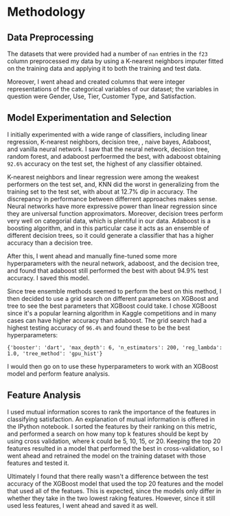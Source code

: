 # Methodology

## Data Preprocessing

The datasets that were provided had a number of `nan` entries in the `f23` column  preprocessed my data by using a K-nearest neighbors imputer fitted on the training data and applying it to both the training and test data.

Moreover, I went ahead and created columns that were integer representations of the categorical variables of our dataset; the variables in question were Gender, Use, Tier, Customer Type, and Satisfaction.

## Model Experimentation and Selection

I initially experimented with a wide range of classifiers, including linear regression, K-nearest neighbors, decision tree, , naive bayes, Adaboost, and vanilla neural network. I saw that the neural network, decision tree, random forest, and adaboost perfoermed the best, with adaboost obtaining `92.6%` accuracy on the test set, the highest of any classifier obtained.

K-nearest neighbors and linear regression were among the weakest performers on the test set, and, KNN did the worst in generalizing from the training set to the test set, with about at 12.7% dip in accuracy. The discrepancy in performance between differrent approaches makes sense. Neural networks have more expressive power than linear regression since they are universal function approximators. Moreover, decision trees perform very well on categorial data, which is plentiful in our data. Adaboost is a boosting algorithm, and in this particular case it acts as an ensemble of different decision trees, so it could generate a classifier that has a higher accuracy than a decision tree.

After this, I went ahead and manually fine-tuned some more hyperparameters with the neural network, adaboost, and the decision tree, and found that adaboost still performed the best with about 94.9% test accuracy. I saved this model.

Since tree ensemble methods seemed to perform the best on this method, I then decided to use a grid search on different parameters on XGBoost and tree to see the best parameters that XGBoost could take. I chose XGBoost since it's a popular learning algorithm in Kaggle competitions and in many cases can have higher accuracy than adaboost. The grid search had a highest testing accuracy of `96.4%` and found these to be the best hyperparameters:

`{'booster': 'dart', 'max_depth': 6, 'n_estimators': 200, 'reg_lambda': 1.0, 'tree_method': 'gpu_hist'}`

I would then go on to use these hyperparameters to work with an XGBoost model and perform feature analysis.

## Feature Analysis

I used mutual information scores to rank the importance of the features in classifying satisfaction. An explanation of mutual information is offered in the IPython notebook. I sorted the features by their ranking on this metric, and performed a search on how many top k features should be kept by using cross validation, where k could be 5, 10, 15, or 20. Keeping the top 20 features resulted in a model that performed the best in cross-validation, so I went ahead and retrained the model on the training dataset with those features and tested it.

Ultimately I found that there really wasn't a difference between the test accuracy of the XGBoost model that used the top 20 features and the model that used all of the featues. This is expected, since the models only differ in whether they take in the two lowest raking features. However, since it still used less features, I went ahead and saved it as well.
